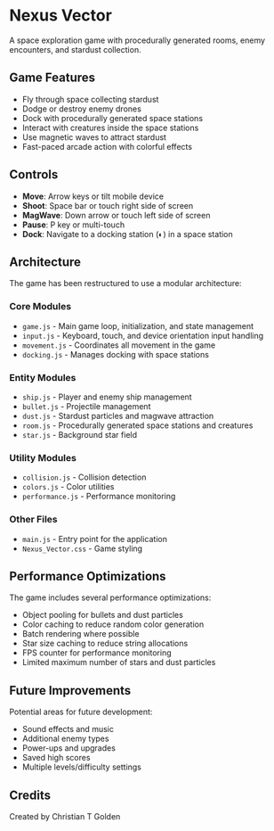# Nexus Vector

A space exploration game with procedurally generated rooms, enemy encounters, and stardust collection.

## Game Features

- Fly through space collecting stardust
- Dodge or destroy enemy drones
- Dock with procedurally generated space stations
- Interact with creatures inside the space stations
- Use magnetic waves to attract stardust
- Fast-paced arcade action with colorful effects

## Controls

- **Move**: Arrow keys or tilt mobile device
- **Shoot**: Space bar or touch right side of screen
- **MagWave**: Down arrow or touch left side of screen
- **Pause**: P key or multi-touch
- **Dock**: Navigate to a docking station (◐) in a space station

## Architecture

The game has been restructured to use a modular architecture:

### Core Modules
- `game.js` - Main game loop, initialization, and state management
- `input.js` - Keyboard, touch, and device orientation input handling
- `movement.js` - Coordinates all movement in the game
- `docking.js` - Manages docking with space stations

### Entity Modules
- `ship.js` - Player and enemy ship management
- `bullet.js` - Projectile management
- `dust.js` - Stardust particles and magwave attraction
- `room.js` - Procedurally generated space stations and creatures
- `star.js` - Background star field

### Utility Modules
- `collision.js` - Collision detection
- `colors.js` - Color utilities
- `performance.js` - Performance monitoring

### Other Files
- `main.js` - Entry point for the application
- `Nexus_Vector.css` - Game styling

## Performance Optimizations

The game includes several performance optimizations:
- Object pooling for bullets and dust particles
- Color caching to reduce random color generation
- Batch rendering where possible
- Star size caching to reduce string allocations
- FPS counter for performance monitoring
- Limited maximum number of stars and dust particles

## Future Improvements

Potential areas for future development:
- Sound effects and music
- Additional enemy types
- Power-ups and upgrades
- Saved high scores
- Multiple levels/difficulty settings

## Credits

Created by Christian T Golden